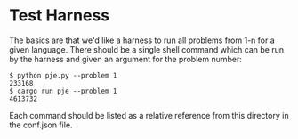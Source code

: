 # Test Harness

The basics are that we'd like a harness to run all problems from 1-n for a given
language. There should be a single shell command which can be run by the harness
and given an argument for the problem number:

```shell
$ python pje.py --problem 1
233168
$ cargo run pje --problem 1
4613732
```

Each command should be listed as a relative reference from this directory in the 
conf.json file.